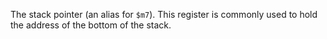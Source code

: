 The stack pointer (an alias for `$m7`). This register is commonly used to hold the address of the bottom of the stack.
